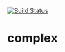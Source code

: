 [![Build Status](https://app.travis-ci.com/rmundy/complex.svg?branch=master)](https://app.travis-ci.com/rmundy/complex)
# complex

